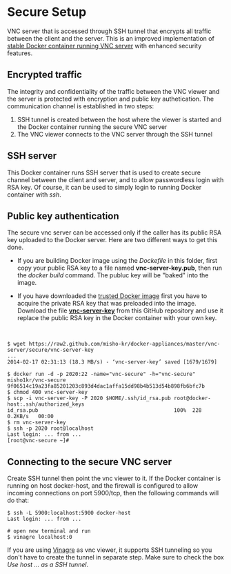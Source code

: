 Secure Setup
============

VNC server that is accessed through SSH tunnel that encrypts all traffic
between the client and the server. This is an improved implementation of 
[stable Docker container running VNC server](https://github.com/misho-kr/docker-appliances/tree/master/vnc-server/stable)
with enhanced security features.

## Encrypted traffic

The integrity and confidentiality of the traffic between the VNC viewer
and the server is protected with encryption and public key authetication.
The communication channel is established in two steps:

1. SSH tunnel is created between the host where the viewer is started
and the Docker container running the secure VNC server
1. The VNC viewer connects to the VNC server through the SSH tunnel

## SSH server

This Docker container runs SSH server that is used to create
secure channel between the client and server, and to allow passwordless
login with RSA key. Of course, it can be used to simply login to running
Docker container with _ssh_.

## Public key authentication

The secure vnc server can be accessed only if the caller has its public
RSA key uploaded to the Docker server. Here are two different ways to
get this done.

* If you are building Docker image using the _Dockefile_ in this folder,
first copy your public RSA key to a file named __vnc-server-key.pub__,
then run the _docker build_ command. The publuc key will be "baked" into
the image.

* If you have downloaded the [trusted Docker image](https://index.docker.io/u/misho1kr/vnc-secure)
first you have to acquire the private RSA key that was preloaded into the image. Download the file
[__vnc-server-key__](https://raw2.github.com/misho-kr/docker-appliances/master/vnc-server/secure/vnc-server-key)
from this GitHub repository and use it replace the public RSA key in the Docker container with your own key. 

<br/>
    
    $ wget https://raw2.github.com/misho-kr/docker-appliances/master/vnc-server/secure/vnc-server-key
    ...
    2014-02-17 02:31:13 (18.3 MB/s) - ‘vnc-server-key’ saved [1679/1679]
    
    $ docker run -d -p 2020:22 -name="vnc-secure" -h="vnc-secure" misho1kr/vnc-secure
    9f06514c19a23fa85201203c893d4dac1affa15dd98b4b513d54b898fb6bfc7b
    $ chmod 400 vnc-server-key
    $ scp -i vnc-server-key -P 2020 $HOME/.ssh/id_rsa.pub root@docker-host:.ssh/authorized_keys
    id_rsa.pub                                            100%  228     0.2KB/s   00:00
    $ rm vnc-server-key
    $ ssh -p 2020 root@localhost
    Last login: ... from ...
    [root@vnc-secure ~]#

## Connecting to the secure VNC server

Create SSH tunnel then point the vnc viewer to it. If the Docker container is
running on host docker-host, and the firewall is configured to allow incoming
connections on port 5900/tcp, then the following commands will do that:


    $ ssh -L 5900:localhost:5900 docker-host
    Last login: ... from ...
    
    # open new terminal and run
    $ vinagre localhost:0


If you are using [Vinagre](https://wiki.gnome.org/Apps/Vinagre) as vnc viewer,
it supports SSH tunneling so you don't have to create the tunnel in separate
step. Make sure to check the box _Use host ... as a SSH tunnel_.
